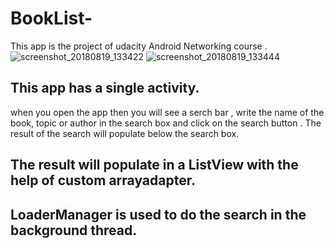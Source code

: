 # BookList-
This app is the project of udacity Android Networking course . 
![screenshot_20180819_133422](https://user-images.githubusercontent.com/41925285/44306911-529a0100-a3b6-11e8-8aec-fc353789881a.png)                  ![screenshot_20180819_133444](https://user-images.githubusercontent.com/41925285/44306913-5e85c300-a3b6-11e8-8ce2-6cf7f3e5239b.png)

## This app has a single activity. 
when you open the app then you will see a serch bar , write the name of the book, topic or author in the 
search box and click on the search button . The result of the search will populate below the search box. 
## The result will populate in a ListView with the help of custom arrayadapter.
## LoaderManager is used to do the search in the background thread.
